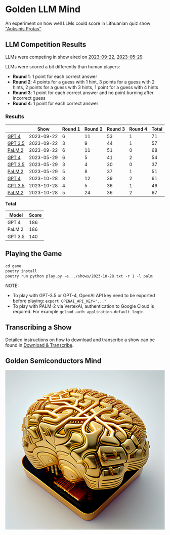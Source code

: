 # Golden LLM Mind

An experiment on how well LLMs could score in Lithuanian quiz
show ["Auksinis Protas"](https://www.lrt.lt/mediateka/video/auksinis-protas)

## LLM Competition Results

LLMs were competing in show aired on [2023-09-22](shows/2023-09-22.txt), [2023-05-29](shows/2023-05-29.txt).

LLMs were scored a bit differently than human players:

- **Round 1**: 1 point for each correct answer
- **Round 2**: 4 points for a guess with 1 hint, 3 points for a guess with 2 hints, 2 points for a guess with 3 hints, 1
  point for a guess with 4 hints
- **Round 3**: 1 point for each correct answer and no point burning after incorrect guess
- **Round 4**: 1 point for each correct answer

### Results

|                                             | Show       | Round 1 | Round 2 | Round 3 | Round 4 | Total |
|---------------------------------------------|------------|---------|---------|---------|---------|-------|
| [GPT 4](results/2023-09-22-gpt-4.txt)       | 2023-09-22 | 6       | 11      | 53      | 1       | 71    |
| [GPT 3.5](results/2023-09-22-gpt-3.5.txt)   | 2023-09-22 | 3       | 9       | 44      | 1       | 57    |
| [PaLM 2](results/2023-09-22-bison-text.txt) | 2023-09-22 | 6       | 11      | 51      | 0       | 68    |
| [GPT 4](results/2023-05-29-gpt-4.txt)       | 2023-05-29 | 6       | 5       | 41      | 2       | 54    |
| [GPT 3.5](results/2023-05-29-gpt-3.5.txt)   | 2023-05-29 | 3       | 4       | 30      | 0       | 37    |
| [PaLM 2](results/2023-05-29-bison-text.txt) | 2023-05-29 | 5       | 8       | 37      | 1       | 51    |
| [GPT 4](results/2023-10-28-gpt-4.txt)       | 2023-10-28 | 8       | 12      | 39      | 2       | 61    |
| [GPT 3.5](results/2023-10-28-gpt-3.5.txt)   | 2023-10-28 | 4       | 5       | 36      | 1       | 46    |
| [PaLM 2](results/2023-10-28-bison-text.txt) | 2023-10-28 | 5       | 24      | 36      | 2       | 67    |

**Total**

| Model    | Score |
|----------|-------|
| GPT 4    | 186   |
| PaLM 2   | 186   |
| GPT 3.5  | 140   |

## Playing the Game

```commandline
cd game
poetry install
poetry run python play.py -e ../shows/2023-10-28.txt -r 1 -l palm
```
NOTE:
 - To play with GPT-3.5 or GPT-4, OpenAI API key need to be exported before playing: `export OPENAI_API_KEY="..."`
 - To play with PALM-2 via VertexAI, authentication to Google Cloud is required. For example `gcloud auth application-default login`


## Transcribing a Show

Detailed instructions on how to download and transcribe a show can be found in [Download & Transcribe](transcription/README.md).

## Golden Semiconductors Mind

![Golden LLM Mind](./golden-mind.jpg)
